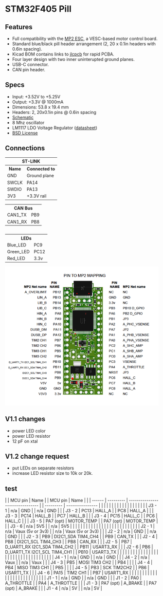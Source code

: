 # STM32F405 Pill 

## Features
* Full compatibility with the [MP2 ESC](https://github.com/badgineer/CCC_ESC), a VESC-based motor control board.
* Standard blue/black pill header arrangement (2, 20 x 0.1in headers with 0.6in spacing). 
* Kicad BOM contains links to [jlcpcb](https://jlcpcb.com/) for rapid PCBA.
* Four layer design with two inner uninterupted ground planes. 
* USB-C connector. 
* CAN pin header. 

## Specs
* Input: +3.52V to +5.25V
* Output: +3.3V @ 1000mA
* Dimensions: 53.8 x 19.4 mm
* Headers: 2, 20x0.1in pins @ 0.6in spacing
* [Schematic](https://github.com/davidmolony/F405_pill/blob/main/F405_pill_schematic.pdf)
* 8 Mhz oscillator
* LM1117 LDO Voltage Regulator ([datasheet](https://datasheet.lcsc.com/lcsc/1811131822_HTC-Korea-TAEJIN-Tech-LM1117S-3-3_C126027.pdf))
* [BSD License](https://github.com/davidmolony/F405_pill/blob/main/LICENSE)

## Connections
<table>
  <tr>
    <th colspan="2">ST-LINK</th>
  </tr>
  <tr>
    <th>Name</th>
    <th>Connected to</th>
  </tr>
  <tr>
    <td>GND</td>
    <td>Ground plane</td>
  </tr>
  <tr>
    <td>SWCLK</td>
    <td>PA14</td>
  </tr>
  <tr>
    <td>SWDIO</td>
    <td>PA13</td>
  </tr>
  <tr>
    <td>3V3</td>
    <td>+3.3V rail</td>
  </tr>
</table>

<table>
  <tr>
    <th colspan="2">CAN Bus</th>
  </tr>
  <tr>
     <td>CAN1_TX</td>
     <td>PB9</td>
  </tr>
  <tr>
     <td>CAN1_RX</td>
     <td>PB8</td>
  </tr>
<table>

<table>
  <tr>
    <th colspan="2">LEDs</th>
  </tr>
  <tr>
     <td>Blue_LED</td>
     <td>PC9</td>
  </tr>
  <tr>
     <td>Green_LED</td>
     <td>PC12</td>
  </tr>
  <tr>
     <td>Red_LED</td>
     <td>3.3v</td>
  </tr>
</table>

<img src="/pics/PIN_MP2_MAPPING.png" alt="Pins to MP2" title="Pins to MP2">

## V1.1 changes
* power LED color
* power LED resistor
* 12 pF on xtal

## V1.2 change request
* put LEDs on separate resistors
* increase LED resistor size to 10k or 20k. 

## test
|        | MCU pin   | Name                             |  | MCU pin   | Name             |  |
| ------ | --------- | -------------------------------- |  | --------- | ---------------- |  |
|        |           |                                  |  |           |                  |  |
|        |           |                                  |  |           |                  |  |
| J3 - 1 | n/a       | GND                              |  | n/a       | GND              |  |
| J3 - 2 | PC13      | HALL\_A                          |  | PC8       | HALL\_A          |  |
| J3 - 3 | PC14      | HALL\_B                          |  | PC7       | HALL\_B          |  |
| J3 - 4 | PC15      | HALL\_C                          |  | PC6       | HALL\_C          |  |
| J3 - 5 | PA7 (opt) | MOTOR\_TEMP                      |  | PA7 (opt) | MOTOR\_TEMP      |  |
| J3 - 6 | n/a       | 5V5                              |  | n/a       | 5V5              |  |
|        |           |                                  |  |           |                  |  |
|        |           |                                  |  |           |                  |  |
|        |           |                                  |  |           |                  |  |
| J2 - 1 | n/a       | Vaux (5v or 3v3)                 |  | n/a       | Vaux (5v or 3v3) |  |
| J2 - 2 | n/a       | GND                              |  | n/a       | GND              |  |
| J2 - 3 | PB9       | DI2C1\_SDA TIM4\_CH4             |  | PB9       | CAN\_TX          |  |
| J2 - 4 | PB8       | DI2C1\_SCL TIM4\_CH3             |  | PB8       | CAN\_RX          |  |
| J2 - 5 | PB7       | D\_UART1\_RX I2C1\_SDA TIM4\_CH2 |  | PB11      | USART3\_RX       |  |
| J2 - 6 | PB6       | D\_UART1\_TX I2C1\_SCL TIM4\_CH1 |  | PB10      | USART3\_TX       |  |
|        |           |                                  |  |           |                  |  |
|        |           |                                  |  |           |                  |  |
|        |           |                                  |  |           |                  |  |
|        |           |                                  |  |           |                  |  |
| J4 - 1 | n/a       | GND                              |  | n/a       | GND              |  |
| J4 - 2 | n/a       | Vaux                             |  | n/a       | Vaux             |  |
| J4 - 3 | PB5       | MOSI TIM3 CH2                    |  | PB4       |                  |  |
| J4 - 4 | PB4       | MISO TIM3 CH1                    |  | PB5       |                  |  |
| J4 - 5 | PB3       | SCK TIM2CH2                      |  | PB6       | USART1\_TX       |  |
| J4 - 6 | PA15      | TIM2 CH1                         |  | PB7       | USART1\_RX       |  |
|        |           |                                  |  |           |                  |  |
|        |           |                                  |  |           |                  |  |
|        |           |                                  |  |           |                  |  |
| J1 - 1 | n/a       | GND                              |  | n/a       | GND              |  |
| J1 - 2 | PA0       | A\_THROTTLE                      |  | PA4       | A\_THROTTLE      |  |
| J1 - 3 | PA7 (opt) | A\_BRAKE                         |  | PA7 (opt) | A\_BRAKE         |  |
| J1 - 4 | n/a       | 5V                               |  | n/a       | 5V               |